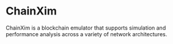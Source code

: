 # ChainXim
ChainXim is a blockchain emulator that supports simulation and performance analysis across a variety of network architectures.
